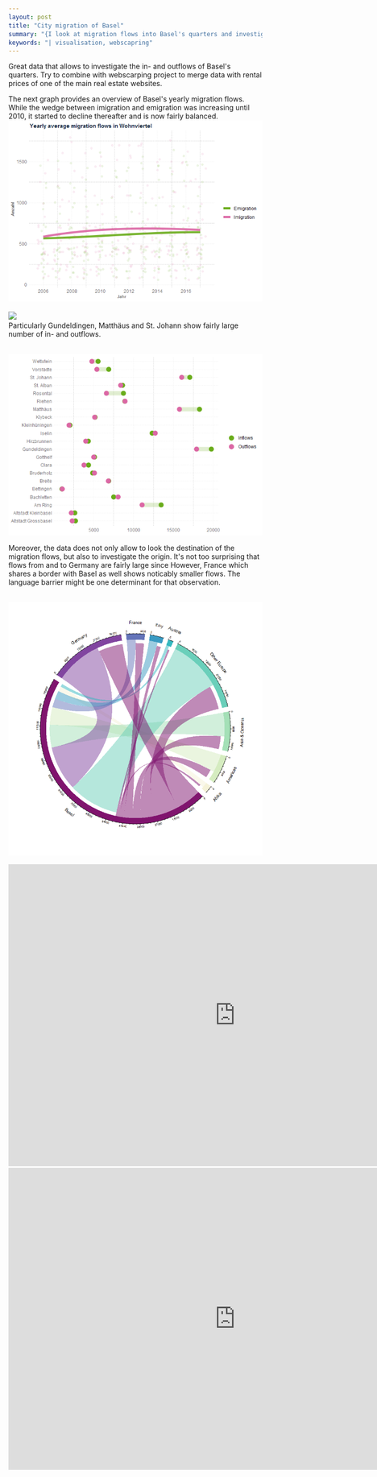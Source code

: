 ```yaml
---
layout: post
title: "City migration of Basel"
summary: "{I look at migration flows into Basel's quarters and investigate the correlation with webscraped rental prices.}"
keywords: "| visualisation, webscapring"
---
```

 Great data that allows to investigate the in- and outflows of Basel's quarters. Try to combine with webscarping project to merge data with rental prices of one of the main real estate websites. 
 
 The next graph provides an overview of Basel's yearly migration flows. While the wedge between imigration and emigration was increasing until 2010, it started to decline thereafter and is now fairly balanced.
      <br> ![](basel/unnamed-chunk-13-1.png?raw=true?style=centerme)  <br>
      <br> ![](blob/master/_posts/basel/unnamed-chunk-13-1.png?raw=true?style=centerme)  <br>
Particularly Gundeldingen, Matthäus and St. Johann show fairly large number of in- and outflows.
  
 <br> ![](basel/unnamed-chunk-15-1.png?raw=true?style=centerme)  <br>
 
 Moreover, the data does not only allow to look the destination of the migration flows, but also to investigate the origin. It's not too surprising that flows from and to Germany are fairly large since 
 However, France which shares a border with Basel as well shows noticably smaller flows. The language barrier might be one determinant for that observation. 
 
<br> ![](basel/unnamed-chunk-18-1.png?raw=true?style=centerme)  <br>
   
   
<center>
<iframe src="https://rstudio-pubs-static.s3.amazonaws.com/566868_64939f1c851546598c41c15da15b01ca.html" style="border: none; width: 900px; height: 600px" scrolling="no"></iframe>
</center>

<center>
<iframe src="https://rstudio-pubs-static.s3.amazonaws.com/566871_e3b510f7f12844c1a2a4880f6a4c953a.html" style="border: none; width: 900px; height: 600px" scrolling="no"></iframe>
</center>

